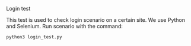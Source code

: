 Login test

This test is used to check login scenario on a certain site.
We use Python and Selenium.
Run scenario with the command:
```commandline
python3 login_test.py
```